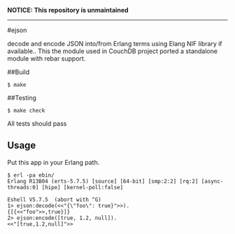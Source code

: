 

**NOTICE: This  repository is unmaintained**
<hr>






#ejson

decode and encode JSON into/from Erlang terms using Elang NIF library
if available..  This the module used in CouchDB project ported a
standalone module with rebar support. 

##Build

    $ make

##Testing
    
    $ make check

All tests should pass

##  Usage

Put this app in your Erlang path.

    $ erl -pa ebin/
    Erlang R13B04 (erts-5.7.5) [source] [64-bit] [smp:2:2] [rq:2] [async-threads:0] [hipe] [kernel-poll:false]

    Eshell V5.7.5  (abort with ^G)
    1> ejson:decode(<<"{\"foo\": true}">>).
    {[{<<"foo">>,true}]}
    2> ejson:encode([true, 1.2, null]).
    <<"[true,1.2,null]">>

